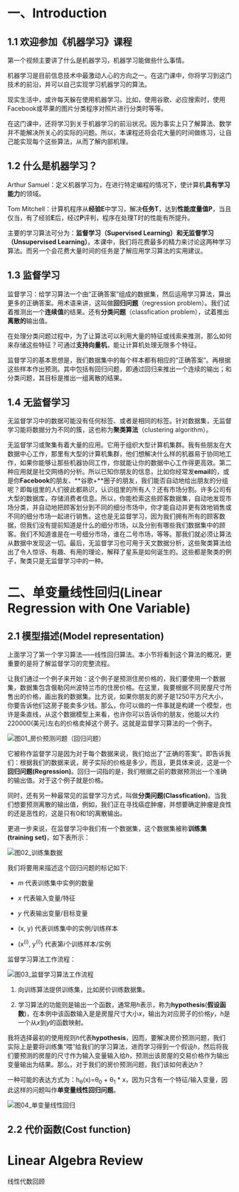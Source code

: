 # 一、Introduction

## 1.1 欢迎参加《机器学习》课程

第一个视频主要讲了什么是机器学习，机器学习能做些什么事情。

机器学习是目前信息技术中最激动人心的方向之一。在这门课中，你将学习到这门技术的前沿，并可以自己实现学习机器学习的算法。

现实生活中，或许每天躲在使用机器学习。比如，使用谷歌、必应搜索时，使用Facebook或苹果的图片分类程序对照片进行分类时等等。

在这门课中，还将学习到关于机器学习的前沿状况。因为事实上只了解算法、数学并不能解决所关心的实际的问题。所以，本课程还将会花大量的时间做练习，让自己能实现每个这些算法，从而了解内部机理。

## 1.2 什么是机器学习？

Arthur Samuel：定义机器学习为，在进行特定编程的情况下，使计算机**具有学习能力**的领域。

Tom Mitchell：计算机程序从**经验E**中学习，解决**任务T**，达到**性能度量值P**，当且仅当，有了经验**E**后，经过**P**评判，程序在处理T时的性能有所提升。

主要的学习算法可分为：**监督学习（Supervised Learning）**和**无监督学习（Unsupervised Learning）**。本课中，我们将花费最多的精力来讨论这两种学习算法。而另一个会花费大量时间的任务是了解应用学习算法的实用建议。

## 1.3 监督学习

监督学习：给学习算法一个由“正确答案”组成的数据集，然后运用学习算法，算出更多的正确答案。用术语来讲，这叫做**回归问题**（regression problem）。我们试着推测出一个**连续值**的结果。还有**分类问题**（classfication problem），试着推出**离散的**输出值。

在处理分类问题过程中，为了让算法可以利用大量的特征或线索来推测，那么如何来存储这些特征？可通过**支持向量机**，能让计算机处理无限多个特征。

监督学习的基本思想是，我们数据集中的每个样本都有相应的“正确答案”。再根据这些样本作出预测。其中包括有回归问题，即通过回归来推出一个连续的输出；和分类问题，其目标是推出一组离散的结果。

## 1.4 无监督学习

无监督学习中的数据可能没有任何标签、或者是相同的标签。针对数据集，无监督学习能将数据分为不同的簇，这也称为**聚类算法**（clustering algorithm）。

无监督学习或聚集有着大量的应用。它用于组织大型计算机集群。我有些朋友在大数据中心工作，那里有大型的计算机集群，他们想解决什么样的机器易于协同地工作，如果你能够让那些机器协同工作，你就能让你的数据中心工作得更高效。第二种应用就是社交网络的分析。所以已知你朋友的信息，比如你经常发**email**的，或是你**Facebook**的朋友、**谷歌+**圈子的朋友，我们能否自动地给出朋友的分组呢？即每组里的人们彼此都熟识，认识组里的所有人？还有市场分割。许多公司有大型的数据库，存储消费者信息。所以，你能检索这些顾客数据集，自动地发现市场分类，并自动地把顾客划分到不同的细分市场中，你才能自动并更有效地销售或不同的细分市场一起进行销售。这也是无监督学习，因为我们拥有所有的顾客数据，但我们没有提前知道是什么的细分市场，以及分别有哪些我们数据集中的顾客。我们不知道谁是在一号细分市场，谁在二号市场，等等。那我们就必须让算法从数据中发现这一切。最后，无监督学习也可用于天文数据分析，这些聚类算法给出了令人惊讶、有趣、有用的理论，解释了星系是如何诞生的。这些都是聚类的例子，聚类只是无监督学习中的一种。

# 二、单变量线性回归(Linear Regression with One Variable)

## 2.1 模型描述(Model representation)

上面学习了第一个学习算法——线性回归算法。本小节将看到这个算法的概况，更重要的是将了解监督学习的完整流程。

让我们通过一个例子来开始：这个例子是预测住房价格的，我们要使用一个数据集，数据集包含俄勒冈州波特兰市的住房价格。在这里，我要根据不同房屋尺寸所售出的价格，画出我的数据集。比方说，如果你朋友的房子是1250平方尺大小，你要告诉他们这房子能卖多少钱。那么，你可以做的一件事就是构建一个模型，也许是条直线，从这个数据模型上来看，也许你可以告诉你的朋友，他能以大约220000(美元)左右的价格卖掉这个房子。这就是监督学习算法的一个例子。

![图01_房价预测问题（回归问题）](https://github.com/Vuean/Machine_Learning_AndrewNg_Coursera/blob/main/Week1/images/%E5%9B%BE01_%E6%88%BF%E4%BB%B7%E9%A2%84%E6%B5%8B%E9%97%AE%E9%A2%98%EF%BC%88%E5%9B%9E%E5%BD%92%E9%97%AE%E9%A2%98%EF%BC%89.png)

它被称作监督学习是因为对于每个数据来说，我们给出了“正确的答案”。即告诉我们：根据我们的数据来说，房子实际的价格是多少，而且，更具体来说，这是一个**回归问题(Regression)**。回归一词指的是，我们根据之前的数据预测出一个准确的输出值。对于这个例子就是价格。

同时，还有另一种最常见的监督学习方式，叫做**分类问题(Classfication)**。当我们想要预测离散的输出值，例如，我们正在寻找癌症肿瘤，并想要确定肿瘤是良性的还是恶性的，这是只有0和1的离散输出。

更进一步来说，在监督学习中我们有一个数据集，这个数据集被称**训练集(training set)**，如下表所示：

![图02_训练集数据](https://github.com/Vuean/Machine_Learning_AndrewNg_Coursera/blob/main/Week1/images/%E5%9B%BE02_%E8%AE%AD%E7%BB%83%E9%9B%86%E6%95%B0%E6%8D%AE.png)

我们将要用来描述这个回归问题的标记如下:

- *m* 代表训练集中实例的数量

- *x* 代表输入变量/特征

- *y* 代表输出变量/目标变量

- (x, y) 代表训练集中的实例/训练样本

- (x<sup>(i)</sup>, y<sup>(i)</sup>) 代表第*i*个训练样本/实例

监督学习算法工作流程：

![图03_监督学习算法工作流程](https://github.com/Vuean/Machine_Learning_AndrewNg_Coursera/blob/main/Week1/images/%E5%9B%BE03_%E7%9B%91%E7%9D%A3%E5%AD%A6%E4%B9%A0%E7%AE%97%E6%B3%95%E5%B7%A5%E4%BD%9C%E6%B5%81%E7%A8%8B.png)

1. 向训练算法提供训练集，比如房价训练数据集。

2. 学习算法的功能则是输出一个函数，通常用*h*表示，称为**hypothesis**(**假设函数**)，在本例中该函数输入是是房屋尺寸大小*x*，输出为对应房子的价格*y*，*h*是一个从*x*到*y*的函数映射。

我将选择最初的使用规则*h*代表**hypothesis**，因而，要解决房价预测问题，我们实际上是要将训练集“喂”给我们的学习算法，进而学习得到一个假设*h*，然后将我们要预测的房屋的尺寸作为输入变量输入给*h*，预测出该房屋的交易价格作为输出变量输出为结果。那么，对于我们的房价预测问题，我们该如何表达*h*？

一种可能的表达方式为：h<sub>θ</sub>(x)=θ<sub>0</sub> + θ<sub>1</sub> * x，因为只含有一个特征/输入变量，因此这样的问题叫作**单变量线性回归问题**。

![图04_单变量线性回归]()

## 2.2 代价函数(Cost function)













# Linear Algebra Review

线性代数回顾

